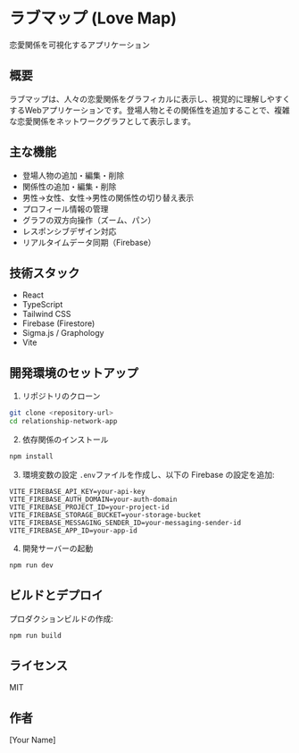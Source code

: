 # ラブマップ (Love Map)

恋愛関係を可視化するアプリケーション

## 概要

ラブマップは、人々の恋愛関係をグラフィカルに表示し、視覚的に理解しやすくするWebアプリケーションです。登場人物とその関係性を追加することで、複雑な恋愛関係をネットワークグラフとして表示します。

## 主な機能

- 登場人物の追加・編集・削除
- 関係性の追加・編集・削除
- 男性→女性、女性→男性の関係性の切り替え表示
- プロフィール情報の管理
- グラフの双方向操作（ズーム、パン）
- レスポンシブデザイン対応
- リアルタイムデータ同期（Firebase）

## 技術スタック

- React
- TypeScript
- Tailwind CSS
- Firebase (Firestore)
- Sigma.js / Graphology
- Vite

## 開発環境のセットアップ

1. リポジトリのクローン
```bash
git clone <repository-url>
cd relationship-network-app
```

2. 依存関係のインストール
```bash
npm install
```

3. 環境変数の設定
`.env`ファイルを作成し、以下の Firebase の設定を追加:
```
VITE_FIREBASE_API_KEY=your-api-key
VITE_FIREBASE_AUTH_DOMAIN=your-auth-domain
VITE_FIREBASE_PROJECT_ID=your-project-id
VITE_FIREBASE_STORAGE_BUCKET=your-storage-bucket
VITE_FIREBASE_MESSAGING_SENDER_ID=your-messaging-sender-id
VITE_FIREBASE_APP_ID=your-app-id
```

4. 開発サーバーの起動
```bash
npm run dev
```

## ビルドとデプロイ

プロダクションビルドの作成:
```bash
npm run build
```

## ライセンス

MIT

## 作者

[Your Name]